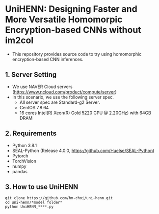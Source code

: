 # UniHENN: Designing Faster and More Versatile Homomorpic Encryption-based CNNs without im2col

- This repository provides source code to try using homomorphic encryption-based CNN inferences.


## 1. Server Setting
- We use NAVER Cloud servers (https://www.ncloud.com/product/compute/server)
- In this scenario, we use the following server spec.
  - All server spec are Standard-g2 Server.
  - CentOS 7.8.64
  - 16 cores Intel(R) Xeon(R) Gold 5220 CPU @ 2.20GHz) with 64GB DRAM

## 2. Requirements
- Python 3.8.1
- SEAL-Python (Release 4.0.0, https://github.com/Huelse/SEAL-Python)
- Pytorch
- TorchVision
- numpy
- pandas

## 3. How to use UniHENN

```
git clone https://github.com/hm-choi/uni-henn.git
cd uni-henn/*model folder*
python UniHENN_****.py
```

